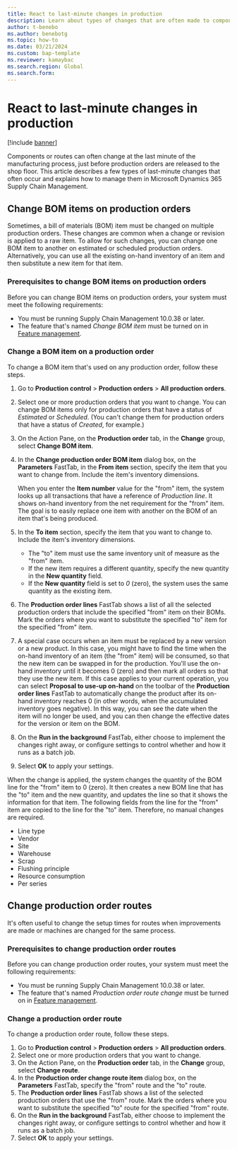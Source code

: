 ```yaml
---
title: React to last-minute changes in production
description: Learn about types of changes that are often made to components or routes just before production orders are released to the shop floor.
author: t-benebo
ms.author: benebotg
ms.topic: how-to
ms.date: 03/21/2024
ms.custom: bap-template
ms.reviewer: kamaybac
ms.search.region: Global
ms.search.form:
---
```


# React to last-minute changes in production

[!include [banner](../includes/banner.md)]

Components or routes can often change at the last minute of the manufacturing process, just before production orders are released to the shop floor. This article describes a few types of last-minute changes that often occur and explains how to manage them in Microsoft Dynamics 365 Supply Chain Management.

## Change BOM items on production orders

Sometimes, a bill of materials (BOM) item must be changed on multiple production orders. These changes are common when a change or revision is applied to a raw item. To allow for such changes, you can change one BOM item to another on estimated or scheduled production orders. Alternatively, you can use all the existing on-hand inventory of an item and then substitute a new item for that item.

### Prerequisites to change BOM items on production orders

Before you can change BOM items on production orders, your system must meet the following requirements:

- You must be running Supply Chain Management 10.0.38 or later.
- The feature that's named *Change BOM item* must be turned on in [Feature management](../../fin-ops-core/fin-ops/get-started/feature-management/feature-management-overview.md).

### Change a BOM item on a production order

To change a BOM item that's used on any production order, follow these steps.

1. Go to **Production control** \> **Production orders** \> **All production orders**.
1. Select one or more production orders that you want to change. You can change BOM items only for production orders that have a status of *Estimated* or *Scheduled*. (You can't change them for production orders that have a status of *Created*, for example.)
1. On the Action Pane, on the **Production order** tab, in the **Change** group, select **Change BOM item**.
1. In the **Change production order BOM item** dialog box, on the **Parameters** FastTab, in the **From item** section, specify the item that you want to change from. Include the item's inventory dimensions.

    When you enter the **Item number** value for the "from" item, the system looks up all transactions that have a reference of *Production line*. It shows on-hand inventory from the net requirement for the "from" item. The goal is to easily replace one item with another on the BOM of an item that's being produced.

1. In the **To item** section, specify the item that you want to change to. Include the item's inventory dimensions.

    - The "to" item must use the same inventory unit of measure as the "from" item.
    - If the new item requires a different quantity, specify the new quantity in the **New quantity** field.
    - If the **New quantity** field is set to *0* (zero), the system uses the same quantity as the existing item.

1. The **Production order lines** FastTab shows a list of all the selected production orders that include the specified "from" item on their BOMs. Mark the orders where you want to substitute the specified "to" item for the specified "from" item.
1. A special case occurs when an item must be replaced by a new version or a new product. In this case, you might have to find the time when the on-hand inventory of an item (the "from" item) will be consumed, so that the new item can be swapped in for the production. You'll use the on-hand inventory until it becomes 0 (zero) and then mark all orders so that they use the new item. If this case applies to your current operation, you can select **Proposal to use-up on-hand** on the toolbar of the **Production order lines** FastTab to automatically change the product after its on-hand inventory reaches 0 (in other words, when the accumulated inventory goes negative). In this way, you can see the date when the item will no longer be used, and you can then change the effective dates for the version or item on the BOM.
1. On the **Run in the background** FastTab, either choose to implement the changes right away, or configure settings to control whether and how it runs as a batch job.
1. Select **OK** to apply your settings.

When the change is applied, the system changes the quantity of the BOM line for the "from" item to 0 (zero). It then creates a new BOM line that has the "to" item and the new quantity, and updates the line so that it shows the information for that item. The following fields from the line for the "from" item are copied to the line for the "to" item. Therefore, no manual changes are required.

- Line type
- Vendor
- Site
- Warehouse
- Scrap
- Flushing principle
- Resource consumption
- Per series

## Change production order routes

It's often useful to change the setup times for routes when improvements are made or machines are changed for the same process.

### Prerequisites to change production order routes

Before you can change production order routes, your system must meet the following requirements:

- You must be running Supply Chain Management 10.0.38 or later.
- The feature that's named *Production order route change* must be turned on in [Feature management](../../fin-ops-core/fin-ops/get-started/feature-management/feature-management-overview.md).

### Change a production order route

To change a production order route, follow these steps.

1. Go to **Production control** \> **Production orders** \> **All production orders**.
1. Select one or more production orders that you want to change.
1. On the Action Pane, on the **Production order** tab, in the **Change** group, select **Change route**.
1. In the **Production order change route item** dialog box, on the **Parameters** FastTab, specify the "from" route and the "to" route.
1. The **Production order lines** FastTab shows a list of the selected production orders that use the "from" route. Mark the orders where you want to substitute the specified "to" route for the specified "from" route.
1. On the **Run in the background** FastTab, either choose to implement the changes right away, or configure settings to control whether and how it runs as a batch job.
1. Select **OK** to apply your settings.
